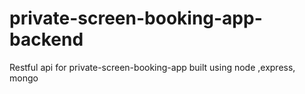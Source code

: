 # private-screen-booking-app-backend
Restful api for private-screen-booking-app built using node ,express, mongo
